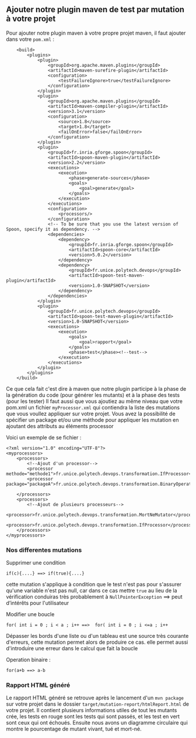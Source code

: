## Ajouter notre plugin maven de test par mutation à votre projet

Pour ajouter notre plugin maven à votre propre projet maven, il faut ajouter dans votre `pom.xml` :

```
    <build>
        <plugins>
            <plugin>
                <groupId>org.apache.maven.plugins</groupId>
                <artifactId>maven-surefire-plugin</artifactId>
                <configuration>
                    <testFailureIgnore>true</testFailureIgnore>
                </configuration>
            </plugin>
            <plugin>
                <groupId>org.apache.maven.plugins</groupId>
                <artifactId>maven-compiler-plugin</artifactId>
                <version>3.1</version>
                <configuration>
                    <source>1.8</source>
                    <target>1.8</target>
                    <failOnError>false</failOnError>
                </configuration>
            </plugin>
            <plugin>
                <groupId>fr.inria.gforge.spoon</groupId>
                <artifactId>spoon-maven-plugin</artifactId>
                <version>2.2</version>
                <executions>
                    <execution>
                        <phase>generate-sources</phase>
                        <goals>
                            <goal>generate</goal>
                        </goals>
                    </execution>
                </executions>
                <configuration>
                    <processors/>
                </configuration>
                <!-- To be sure that you use the latest version of Spoon, specify it as dependency. -->
                <dependencies>
                    <dependency>
                        <groupId>fr.inria.gforge.spoon</groupId>
                        <artifactId>spoon-core</artifactId>
                        <version>5.0.2</version>
                    </dependency>
                    <dependency>
                        <groupId>fr.unice.polytech.devops</groupId>
                        <artifactId>spoon-test-maven-plugin</artifactId>
                        <version>1.0-SNAPSHOT</version>
                    </dependency>
                </dependencies>
            </plugin>
            <plugin>
                <groupId>fr.unice.polytech.devops</groupId>
                <artifactId>spoon-test-maven-plugin</artifactId>
                <version>1.0-SNAPSHOT</version>
                <executions>
                    <execution>
                        <goals>
                            <goal>rapport</goal>
                        </goals>
                        <phase>test</phase><!--test-->
                    </execution>
                </executions>
            </plugin>
        </plugins>
    </build>
```
Ce que cela fait c'est dire à maven que notre plugin participe à la phase de la génération du code (pour générer les mutants) et à la phase des tests (pour les tester)
Il faut aussi que vous ajoutiez au même niveau que votre pom.xml un fichier `myProcessor.xml` qui contiendra la liste des mutations que vous voullez appliquer sur votre projet.
Vous avez la possibilité de spécifier un package et/ou une méthode pour appliquer les mutation en ajoutant des attributs au éléments processor 

Voici un exemple de se fichier :
```
<?xml version="1.0" encoding="UTF-8"?>
<myprocessors>
    <processors>
        <!--Ajout d'un processor-->
        <processor methode="methode1">fr.unice.polytech.devops.transformation.IfProcessor</processor>
        <processor package="packageA">fr.unice.polytech.devops.transformation.BinaryOperatorMutator</processor>

    </processors>
    <processors>
        <!--Ajout de plusieurs processeurs-->
        <processor>fr.unice.polytech.devops.transformation.MortNeMutator</processor>
        <processor>fr.unice.polytech.devops.transformation.IfProcessor</processor>
    </processors>
</myprocessors>
```

### Nos differentes mutations

Supprimer une condition

`if(c){....} ==> if(true){....}`

cette mutation s'applique à condition que le test n'est pas pour s'assurer qu'une variable n'est pas null, car dans ce cas mettre `true` au lieu de la vérification conduiras très probablement à `NullPointerException` ==> peut d’intérêts pour l'utilisateur

Modifier une boucle

`for( int i = 0 ; i < a ; i++ ==>  for( int i = 0 ; i <=a ; i++`  

Dépasser les bords d'une liste ou d'un tableau est une source très courante d'erreurs, cette mutation permet alors de produire ce cas. elle permet aussi d'introduire une erreur dans le calcul que fait la boucle

Operation binaire : 

`for(a+b ==> a-b`  


 



### Rapport HTML généré

Le rapport HTML généré se retrouve après le lancement d'un `mvn package` sur votre projet dans le dossier `target/mutation-report/htmlReport.html` de votre projet. Il contient plusieurs informations utiles de tout les mutants crée, les tests en rouge sont les tests qui sont passés, et les test en vert sont ceux qui ont échoués. Ensuite nous avons un diagramme circulaire qui montre le pourcentage de mutant vivant, tué et mort-né.

